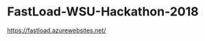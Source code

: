 # FastLoad-WSU-Hackathon-2018

https://fastload.azurewebsites.net/

<script src="https://apis.google.com/js/platform.js" async defer></script>